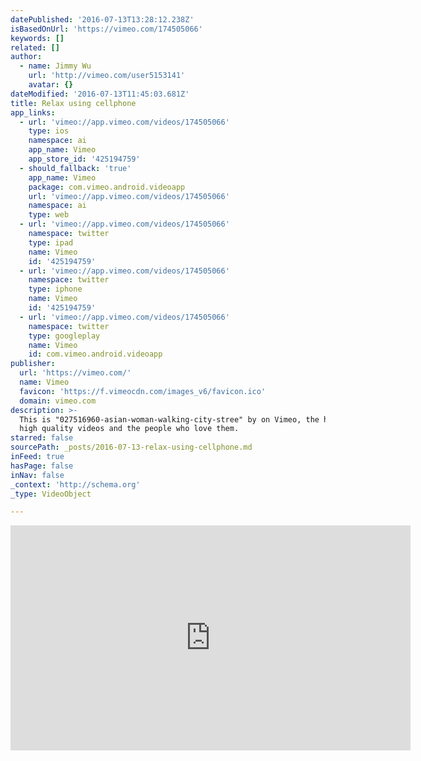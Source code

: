 ```yaml
---
datePublished: '2016-07-13T13:28:12.238Z'
isBasedOnUrl: 'https://vimeo.com/174505066'
keywords: []
related: []
author:
  - name: Jimmy Wu
    url: 'http://vimeo.com/user5153141'
    avatar: {}
dateModified: '2016-07-13T11:45:03.681Z'
title: Relax using cellphone
app_links:
  - url: 'vimeo://app.vimeo.com/videos/174505066'
    type: ios
    namespace: ai
    app_name: Vimeo
    app_store_id: '425194759'
  - should_fallback: 'true'
    app_name: Vimeo
    package: com.vimeo.android.videoapp
    url: 'vimeo://app.vimeo.com/videos/174505066'
    namespace: ai
    type: web
  - url: 'vimeo://app.vimeo.com/videos/174505066'
    namespace: twitter
    type: ipad
    name: Vimeo
    id: '425194759'
  - url: 'vimeo://app.vimeo.com/videos/174505066'
    namespace: twitter
    type: iphone
    name: Vimeo
    id: '425194759'
  - url: 'vimeo://app.vimeo.com/videos/174505066'
    namespace: twitter
    type: googleplay
    name: Vimeo
    id: com.vimeo.android.videoapp
publisher:
  url: 'https://vimeo.com/'
  name: Vimeo
  favicon: 'https://f.vimeocdn.com/images_v6/favicon.ico'
  domain: vimeo.com
description: >-
  This is "027516960-asian-woman-walking-city-stree" by on Vimeo, the home for
  high quality videos and the people who love them.
starred: false
sourcePath: _posts/2016-07-13-relax-using-cellphone.md
inFeed: true
hasPage: false
inNav: false
_context: 'http://schema.org'
_type: VideoObject

---
```

<iframe src="https://cdn.embedly.com/widgets/media.html?src=https%3A%2F%2Fplayer.vimeo.com%2Fvideo%2F174505066&amp;url=https%3A%2F%2Fvimeo.com%2F174505066&amp;image=http%3A%2F%2Fi.vimeocdn.com%2Fvideo%2F581412718_640.jpg&amp;key=b7d04c9b404c499eba89ee7072e1c4f7&amp;type=text%2Fhtml&amp;schema=vimeo" width="640" height="360" scrolling="no" frameborder="0" allowfullscreen="" style=""></iframe>
